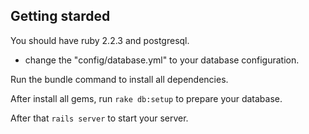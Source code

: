 ## Getting starded
You should have ruby 2.2.3 and postgresql.
* change the "config/database.yml" to your database configuration.

Run the bundle command to install all dependencies.

After install all gems, run
``` rake db:setup ```
to prepare your database.

After that
``` rails server ```
to start your server.